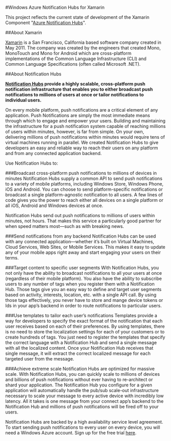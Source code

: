 #Windows Azure Notification Hubs for Xamarin

This project reflects the current state of development of the Xamarin Component "[Azure Notification Hubs](http://components.xamarin.com/view/NotificationHubs/)".

##About Xamarin

[Xamarin](http://xamarin.com/) is a San Francisco, California based software company created in May 2011. The company was created by the engineers that created Mono, MonoTouch and Mono for Android which are cross-platform implementations of the Common Language Infrastructure (CLI) and Common Language Specifications (often called Microsoft .NET).

##About Notification Hubs

**[Notification Hubs](http://www.windowsazure.com/en-us/documentation/services/notification-hubs/) provide a highly scalable, cross-platform push notification infrastructure that enables you to either broadcast push notifications to millions of users at once or tailor notifications to individual users.**

On every mobile platform, push notifications are a critical element of any application. Push Notifications are simply the most immediate means through which to engage and empower your users. Building and maintaining the infrastructure for a push notification system capable of reaching millions of users within minutes, however, is far from simple. On your own, delivering millions of push notifications within minutes would require tens of virtual machines running in parallel. We created Notification Hubs to give developers an easy and reliable way to reach their users on any platform and from any connected application backend.

Use Notification Hubs to:

###Broadcast cross-platform push notifications to millions of devices in minutes
Notification Hubs supply a common API to send push notifications to a variety of mobile platforms, including Windows Store, Windows Phone, iOS and Android. You can choose to send platform-specific notifications or broadcast a single platform-agnostic notification to all users. A few lines of code gives you the power to reach either all devices on a single platform or all iOS, Android and Windows devices at once.

Notification Hubs send out push notifications to millions of users within minutes, not hours. That makes this service a particularly good partner for when speed matters most—such as with breaking news.

###Send notifications from any backend
Notification Hubs can be used with any connected application—whether it’s built on Virtual Machines, Cloud Services, Web Sites, or Mobile Services. This makes it easy to update any of your mobile apps right away and start engaging your users on their terms.

###Target content to specific user segments
With Notification Hubs, you not only have the ability to broadcast notifications to all your users at once (regardless of their mobile platform). You also have the ability to subscribe users to any number of tags when you register them with a Notification Hub. Those tags give you an easy way to define and target user segments based on activity, interests, location, etc. with a single API call. By using those tags effectively, you never have to store and mange device tokens or Ids in your app’s backend in order to route notifications to particular users.

###Use templates to tailor each user’s notifications
Templates provide a way for developers to specify the exact format of the notification that each user receives based on each of their preferences. By using templates, there is no need to store the localization settings for each of your customers or to create hundreds of tags. You just need to register the templates that specify the correct language with a Notification Hub and send a single message with all the localized content. Once your Notification Hub receives that single message, it will extract the correct localized message for each targeted user from the message.

###Achieve extreme scale
Notification Hubs are optimized for massive scale. With Notification Hubs, you can quickly scale to millions of devices and billions of push notifications without ever having to re-architect or shard your application. The Notification Hub you configure for a given application will automatically handle the pub/sub scale-out infrastructure necessary to scale your message to every active device with incredibly low latency. All it takes is one message from your connect app’s backend to the Notification Hub and millions of push notifications will be fired off to your users.

Notification Hubs are backed by a high availability service level agreement. To start sending push notifications to every user on every device, you will need a Windows Azure account. Sign up for the free trial [here](http://www.windowsazure.com/en-us/pricing/free-trial/).
